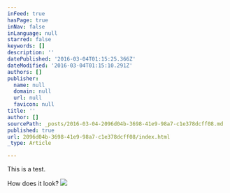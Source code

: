 ```yaml
---
inFeed: true
hasPage: true
inNav: false
inLanguage: null
starred: false
keywords: []
description: ''
datePublished: '2016-03-04T01:15:25.366Z'
dateModified: '2016-03-04T01:15:10.291Z'
authors: []
publisher:
  name: null
  domain: null
  url: null
  favicon: null
title: ''
author: []
sourcePath: _posts/2016-03-04-2096d04b-3698-41e9-98a7-c1e378dcff08.md
published: true
url: 2096d04b-3698-41e9-98a7-c1e378dcff08/index.html
_type: Article

---
```

This is a test. 

How does it look?
![](https://the-grid-user-content.s3-us-west-2.amazonaws.com/5c7dd36d-f357-4fe6-a78f-cdc67d6e4b77.jpg)